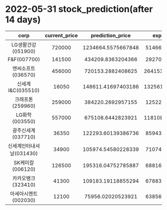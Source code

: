 # 2022-05-31 stock_prediction(after 14 days)

|   corp   |   current_price   |   prediction_price   |   expected_profit   |
|:--------:|:-----------------:|:--------------------:|:-------------------:|
|LG생활건강(051900)|720000|1234664.5575667848|514664.5575667848|
|F&F(007700)|141500|434209.8363204366|292709.8363204366|
|엔씨소프트(036570)|456000|720153.2882408625|264153.28824086254|
|신세계 I&C(035510)|16050|148611.41697403186|132561.41697403186|
|크래프톤(259960)|259000|384220.2692957155|125220.2692957155|
|LG화학(003550)|557000|675108.6442823921|118108.64428239211|
|광주신세계(037710)|36350|122293.60139386736|85943.60139386736|
|신세계인터내셔날(031430)|34900|105974.54580228339|71074.54580228339|
|SK케미칼(006120)|126500|195316.04752785887|68816.04752785887|
|카카오뱅크(323410)|41300|109183.19118855294|67883.19118855294|
|아세아시멘트(002030)|12100|75956.02020523921|63856.02020523921|
